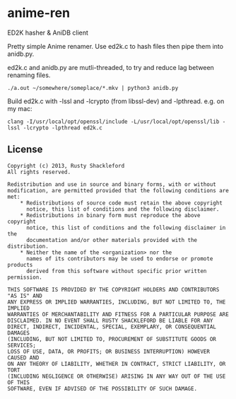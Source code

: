 # anime-ren
ED2K hasher &amp; AniDB client

Pretty simple Anime renamer. Use ed2k.c to hash files then pipe them into anidb.py.

ed2k.c and anidb.py are mutli-threaded, to try and reduce lag between renaming files.

```
./a.out ~/somewhere/someplace/*.mkv | python3 anidb.py
```

Build ed2k.c with -lssl and -lcrypto (from libssl-dev) and -lpthread. e.g. on my mac:

```
clang -I/usr/local/opt/openssl/include -L/usr/local/opt/openssl/lib -lssl -lcrypto -lpthread ed2k.c
```

## License

```
Copyright (c) 2013, Rusty Shackleford
All rights reserved.

Redistribution and use in source and binary forms, with or without
modification, are permitted provided that the following conditions are met:
    * Redistributions of source code must retain the above copyright
      notice, this list of conditions and the following disclaimer.
    * Redistributions in binary form must reproduce the above copyright
      notice, this list of conditions and the following disclaimer in the
      documentation and/or other materials provided with the distribution.
    * Neither the name of the <organization> nor the
      names of its contributors may be used to endorse or promote products
      derived from this software without specific prior written permission.

THIS SOFTWARE IS PROVIDED BY THE COPYRIGHT HOLDERS AND CONTRIBUTORS "AS IS" AND
ANY EXPRESS OR IMPLIED WARRANTIES, INCLUDING, BUT NOT LIMITED TO, THE IMPLIED
WARRANTIES OF MERCHANTABILITY AND FITNESS FOR A PARTICULAR PURPOSE ARE
DISCLAIMED. IN NO EVENT SHALL RUSTY SHACKLEFORD BE LIABLE FOR ANY
DIRECT, INDIRECT, INCIDENTAL, SPECIAL, EXEMPLARY, OR CONSEQUENTIAL DAMAGES
(INCLUDING, BUT NOT LIMITED TO, PROCUREMENT OF SUBSTITUTE GOODS OR SERVICES;
LOSS OF USE, DATA, OR PROFITS; OR BUSINESS INTERRUPTION) HOWEVER CAUSED AND
ON ANY THEORY OF LIABILITY, WHETHER IN CONTRACT, STRICT LIABILITY, OR TORT
(INCLUDING NEGLIGENCE OR OTHERWISE) ARISING IN ANY WAY OUT OF THE USE OF THIS
SOFTWARE, EVEN IF ADVISED OF THE POSSIBILITY OF SUCH DAMAGE.

```
